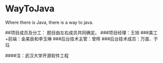 # WayToJava
Where there is Java, there is a way to java.

##项目成员及分工：
题目由左右成员共同确定。
###项目经理：王旭
###美工+前端：金美辰和李玉琳
###后台技术主管：曾晖
###后台技术成员：万苗、于珏

####注：武汉大学开源软件工程
